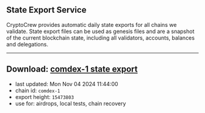 ## State Export Service
CryptoCrew provides automatic daily state exports for all chains we validate. State export files can be used as genesis files and are a snapshot of the current blockchain state, including all validators, accounts, balances and delegations.

---
**Download: [comdex-1 state export](https://dl-eu2.ccvalidators.com/SERVICE/comdex/comdex-1_export_15473803.json)**
---

- last updated: Mon Nov 04 2024 11:44:00
- chain id: `comdex-1`
- export height: `15473803`
- use for: airdrops, local tests, chain recovery
